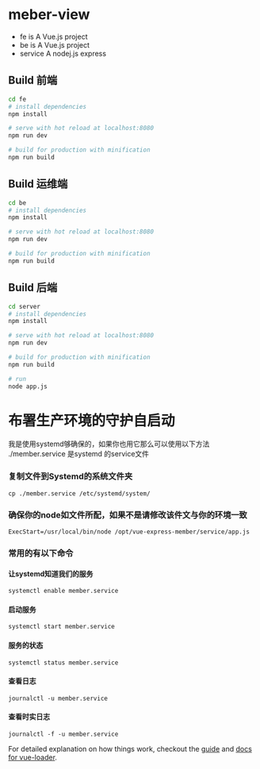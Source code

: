 # meber-view

* fe is  A Vue.js project
* be is  A Vue.js project 
* service A nodej.js express 

## Build 前端

``` bash
cd fe
# install dependencies
npm install

# serve with hot reload at localhost:8080
npm run dev

# build for production with minification
npm run build
```
## Build 运维端

``` bash
cd be
# install dependencies
npm install

# serve with hot reload at localhost:8080
npm run dev

# build for production with minification
npm run build
```
## Build 后端

``` bash
cd server
# install dependencies
npm install

# serve with hot reload at localhost:8080
npm run dev

# build for production with minification
npm run build

# run
node app.js
```

# 布署生产环境的守护自启动
我是使用systemd够确保的，如果你也用它那么可以使用以下方法
./member.service  是systemd 的service文件
### 复制文件到Systemd的系统文件夹
```
cp ./member.service /etc/systemd/system/
```
### 确保你的node如文件所配，如果不是请修改该件文与你的环境一致
```
ExecStart=/usr/local/bin/node /opt/vue-express-member/service/app.js
```
### 常用的有以下命令

#### 让systemd知道我们的服务
```
systemctl enable member.service
```
#### 启动服务
```
systemctl start member.service
```
#### 服务的状态
```
systemctl status member.service
```
#### 查看日志
```
journalctl -u member.service
```

#### 查看时实日志
```
journalctl -f -u member.service
```



For detailed explanation on how things work, checkout the [guide](http://vuejs-templates.github.io/webpack/) and [docs for vue-loader](http://vuejs.github.io/vue-loader).
